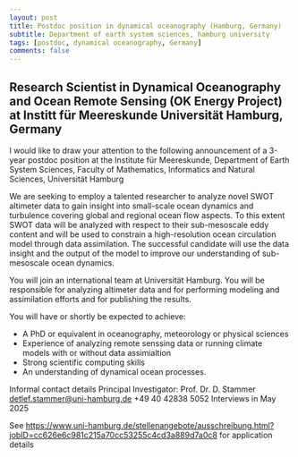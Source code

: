 ```yaml
---
layout: post
title: Postdoc position in dynamical oceanography (Hamburg, Germany)
subtitle: Department of earth system sciences, hamburg university
tags: [postdoc, dynamical oceanography, Germany]
comments: false
---
```


## Research Scientist in Dynamical Oceanography and Ocean Remote Sensing (OK Energy Project) at Institt für Meereskunde Universität Hamburg, Germany

I would like to draw your attention to the following announcement of a 3-year postdoc position at the Institute für Meereskunde, Department of Earth System Sciences, Faculty of Mathematics, Informatics and Natural Sciences, Universität Hamburg

We are seeking to employ a talented researcher to analyze novel SWOT altimeter data to gain insight into small-scale ocean dynamics and turbulence covering global and regional ocean flow aspects. To this extent SWOT data will be analyzed with respect to their sub-mesoscale eddy content and will be used to constrain a high-resolution ocean circulation model through data assimilation. The successful candidate will use the data insight and the output of the model to improve our understanding of sub-mesoscale ocean dynamics.

You will join an international team at Universität Hamburg. You will be responsible for analyzing altimeter data and for performing modeling and assimilation efforts and for publishing the results.

You will have or shortly be expected to achieve:
- A PhD or equivalent in oceanography, meteorology or physical sciences
- Experience of analyzing remote senssing data or running climate models with or without data assimialtion
- Strong scientific computing skills
- An understanding of dynamical ocean processes.

Informal contact details
Principal Investigator: Prof. Dr. D. Stammer detlef.stammer@uni-hamburg.de +49 40 42838 5052 
Interviews in May 2025

See https://www.uni-hamburg.de/stellenangebote/ausschreibung.html?jobID=cc626e6c981c215a70cc53255c4cd3a889d7a0c8 for application details


